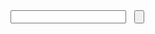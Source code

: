 

<div style="float: left;"><input type="text" id="tipue_search_input"></div>
<div style="float: left; margin-left: 13px;"><input type="button" id="tipue_search_button"></div>
<div id="tipue_search_content"><div id="tipue_search_loading"></div></div>


<script>
$(document).ready(function() {
     $('#tipue_search_input').tipuesearch({
          'mode': 'live',
          'liveDescription': '.docs-content',
          'liveContent': '.docs-content'
     });
});
</script>